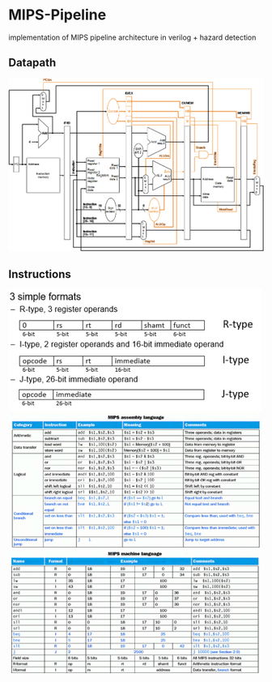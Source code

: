 # MIPS-Pipeline
implementation of MIPS pipeline architecture in verilog + hazard detection

## Datapath
<img src="https://github.com/RezaAbbaszadeh/MIPS-Pipeline/blob/master/docs/MIPS-datapath.png" width="700px">

## Instructions
<img src="https://github.com/RezaAbbaszadeh/MIPS-Pipeline/blob/master/docs/MIPS-inst-type.png" width="500px">

<img src="https://github.com/RezaAbbaszadeh/MIPS-Pipeline/blob/master/docs/MIPS-assembly.png" width="500px">

<img src="https://github.com/RezaAbbaszadeh/MIPS-Pipeline/blob/master/docs/MIPS-machine-lang.png" width="500px">
